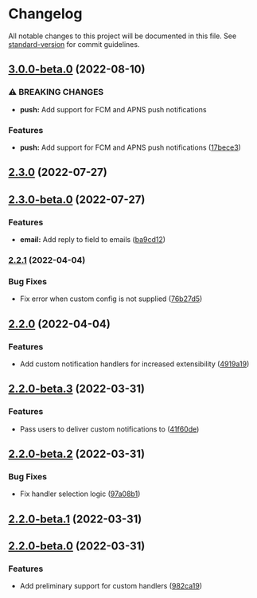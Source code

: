 # Changelog

All notable changes to this project will be documented in this file. See [standard-version](https://github.com/conventional-changelog/standard-version) for commit guidelines.

## [3.0.0-beta.0](https://github.com/chelsea-apps/notification/compare/v2.3.0...v3.0.0-beta.0) (2022-08-10)


### ⚠ BREAKING CHANGES

* **push:** Add support for FCM and APNS push notifications

### Features

* **push:** Add support for FCM and APNS push notifications ([17bece3](https://github.com/chelsea-apps/notification/commit/17bece35ef81509425938f4eb9b4576d7d25a655))

## [2.3.0](https://github.com/chelsea-apps/notification/compare/v2.2.1...v2.3.0) (2022-07-27)

## [2.3.0-beta.0](https://github.com/chelsea-apps/notification/compare/v2.2.1...v2.3.0-beta.0) (2022-07-27)


### Features

* **email:** Add reply to field to emails ([ba9cd12](https://github.com/chelsea-apps/notification/commit/ba9cd12cbec5410b42360928edde2cc6c3307211))

### [2.2.1](https://github.com/chelsea-apps/notification/compare/v2.2.0...v2.2.1) (2022-04-04)


### Bug Fixes

* Fix error when custom config is not supplied ([76b27d5](https://github.com/chelsea-apps/notification/commit/76b27d5df062ae426092b5f994ceaa051e743975))

## [2.2.0](https://github.com/chelsea-apps/notification/compare/v2.1.0-1...v2.2.0) (2022-04-04)


### Features

* Add custom notification handlers for increased extensibility ([4919a19](https://github.com/chelsea-apps/notification/commit/4919a19f0e9cdfcca17c58e6042ab3826c62bdb5))

## [2.2.0-beta.3](https://github.com/chelsea-apps/notification/compare/v2.2.0-beta.2...v2.2.0-beta.3) (2022-03-31)


### Features

* Pass users to deliver custom notifications to ([41f60de](https://github.com/chelsea-apps/notification/commit/41f60de84d3a0061c49cabe30d28354368a1b4b4))

## [2.2.0-beta.2](https://github.com/chelsea-apps/notification/compare/v2.2.0-beta.1...v2.2.0-beta.2) (2022-03-31)


### Bug Fixes

* Fix handler selection logic ([97a08b1](https://github.com/chelsea-apps/notification/commit/97a08b1b73cda18b25ba542a86ff62ac8bb02a52))

## [2.2.0-beta.1](https://github.com/chelsea-apps/notification/compare/v2.2.0-beta.0...v2.2.0-beta.1) (2022-03-31)

## [2.2.0-beta.0](https://github.com/chelsea-apps/notification/compare/v2.1.0-1...v2.2.0-beta.0) (2022-03-31)


### Features

* Add preliminary support for custom handlers ([982ca19](https://github.com/chelsea-apps/notification/commit/982ca191f95293007df446fcade88a8156885bd6))
